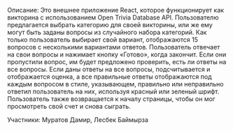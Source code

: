 Описание:
Это внешнее приложение React, которое функционирует как викторина с использованием Open Trivia Database API. Пользователю предлагается выбрать категорию для своей викторины, или же ему могут быть заданы вопросы из случайного набора категорий. Как только пользователь выбирает свой вариант, отображаются 15 вопросов с несколькими вариантами ответов. Пользователь отвечает на свои вопросы и нажимает кнопку «Готово», когда закончит. Если они пропустили вопрос, им будет предложено проверить, есть ли ответы на все вопросы. Если даны ответы на все вопросы, подсчитывается и отображается оценка, а все правильные ответы отображаются под каждым вопросом в стиле, указывающем, правильно или неправильно ответил пользователь на них, используя красный или зеленый шрифт. Пользователь также возвращается к началу страницы, чтобы он мог просмотреть свой счет и снова сыграть.

Участники: Муратов Дамир, Лесбек Баймырза